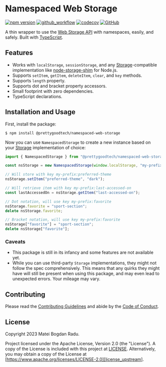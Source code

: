 # Namespaced Web Storage
[![npm version][badge_npm_version]][badge_npm_version_url]
[![github_workflow][badge_build]][badge_build_url]
[![codecov][badge_codecov]][badge_codecov_url]
[![GitHub][badge_license]][license_local]

A thin wrapper to use the [Web Storage API][mdn_web_storage] with namespaces,
easily, and safely. Built with [TypeScript][typescript].

## Features
- Works with `localStorage`, `sessionStorage`, and any
[Storage][mdn_storage_interface]-compatible implementation like [node-storage-shim][node_storage_shim]
for Node.js.
- Supports `setItem`, `getItem`, `deleteItem`, `clear`, and `key` methods.
- Supports `length` property.
- Supports dot and bracket property accessors.
- Small footprint with zero dependencies.
- TypeScript declarations.

## Installation and Usage
First, install the package:

```shell
$ npm install @prettygoodtech/namespaced-web-storage
```

Now you can use `NamespacedStorage` to create a new instance based on your
[Storage][mdn_storage_interface] implementation of choice:

```javascript
import { NamespacedStorage } from "@prettygoodtech/namespaced-web-storage";

const nsStorage = new NamespacedStorage(window.localStorage, "my-prefix");

// Will store with key my-prefix:preferred-theme
nsStorage.setItem("preferred-theme", "dark");

// Will retrieve item with key my-prefix:last-accessed-on
const lastAccessedOn = nsStorage.getItem("last-accessed-on");

// Dot notation, will use key my-prefix:favorite
nsStorage.favorite = "sport-section"; 
delete nsStorage.favorite;

// Bracket notation, will use key my-prefix:favorite
nsStorage["favorite"] = "sport-section";
delete nsStorage["favorite"];
```

### Caveats
- This package is still in its infancy and some features are not available yet.
- While you can use third-party `Storage` implementations, they might not follow
the spec comprehensively. This means that any quirks they might have will still
be present when using this package, and may even lead to unexpected errors.
Your mileage may vary.

## Contributing
Please read the [Contributing Guidelines][contributing] and abide by the [Code of Conduct][code_of_conduct].

## License
Copyright 2023 Matei Bogdan Radu.

Project licensed under the Apache License, Version 2.0 (the "License"). A copy
of the License is included with this project at [LICENSE][license_local].
Alternatively, you may obtain a copy of the License at [https://www.apache.org/licenses/LICENSE-2.0][license_upstream].

[mdn_web_storage]: https://developer.mozilla.org/en-US/docs/Web/API/Web_Storage_API
[mdn_storage_interface]: https://developer.mozilla.org/en-US/docs/Web/API/Storage
[typescript]: https://www.typescriptlang.org/
[node_storage_shim]: https://github.com/mnahkies/node-storage-shim
[code_of_conduct]: CODE_OF_CONDUCT.md
[contributing]: CONTRIBUTING.md
[license_local]: LICENSE
[license_upstream]: https://www.apache.org/licenses/LICENSE-2.0
[badge_npm_version]: https://img.shields.io/npm/v/@prettygoodtech/namespaced-web-storage/latest?label=npm%20package&style=flat-square
[badge_npm_version_url]: https://www.npmjs.com/package/@prettygoodtech/namespaced-web-storage
[badge_build]: https://img.shields.io/github/actions/workflow/status/prettygoodtech/namespaced-web-storage/pr-checks.yml?branch=main&style=flat-square
[badge_build_url]: https://github.com/prettygoodtech/namespaced-web-storage/actions/workflows/pr-checks.yml?query=branch%3Amain
[badge_codecov]: https://img.shields.io/codecov/c/github/prettygoodtech/namespaced-web-storage/main?token=HFVS0CAE3G&style=flat-square
[badge_codecov_url]: https://codecov.io/gh/prettygoodtech/namespaced-web-storage
[badge_license]: https://img.shields.io/github/license/prettygoodtech/namespaced-web-storage?color=blue&style=flat-square
